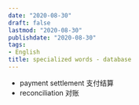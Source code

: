 ```yaml
---
date: "2020-08-30"
draft: false
lastmod: "2020-08-30"
publishdate: "2020-08-30"
tags: 
- English
title: specialized words - database
---
```


* payment settlement 支付结算
* reconciliation 对账
